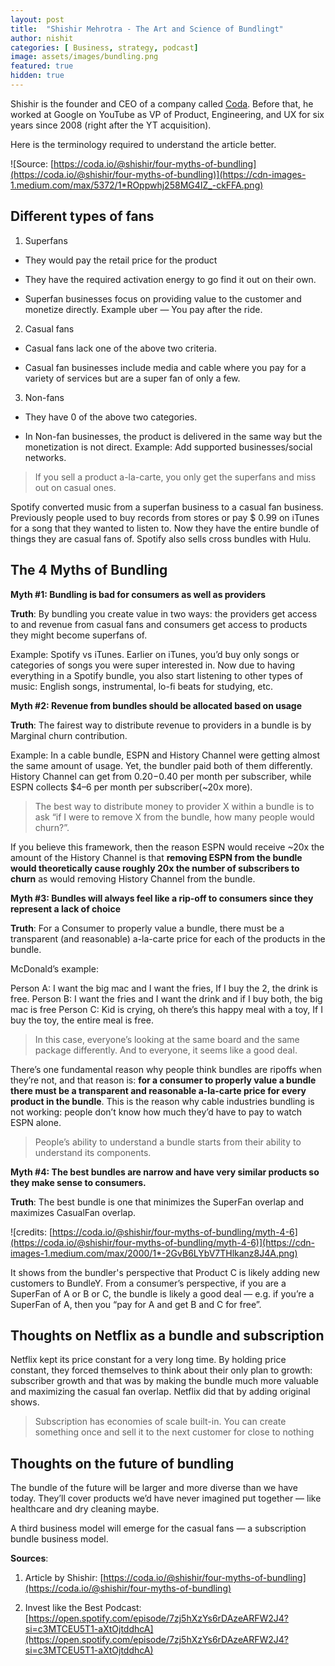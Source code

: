 ```yaml
---
layout: post
title:  "Shishir Mehrotra - The Art and Science of Bundlingt"
author: nishit
categories: [ Business, strategy, podcast]
image: assets/images/bundling.png
featured: true
hidden: true
---
```





Shishir is the founder and CEO of a company called [Coda](https://coda.io/). Before that, he worked at Google on YouTube as VP of Product, Engineering, and UX for six years since 2008 (right after the YT acquisition).

Here is the terminology required to understand the article better.

![Source: [https://coda.io/@shishir/four-myths-of-bundling](https://coda.io/@shishir/four-myths-of-bundling)](https://cdn-images-1.medium.com/max/5372/1*ROppwhj258MG4IZ_-ckFFA.png)

## Different types of fans



 1. Superfans

* They would pay the retail price for the product

* They have the required activation energy to go find it out on their own.

* Superfan businesses focus on providing value to the customer and monetize directly. Example uber — You pay after the ride.

2. Casual fans

* Casual fans lack one of the above two criteria. 

* Casual fan businesses include media and cable where you pay for a variety of services but are a super fan of only a few.

3. Non-fans

* They have 0 of the above two categories.

* In Non-fan businesses, the product is delivered in the same way but the monetization is not direct. Example: Add supported businesses/social networks.
>  If you sell a product a-la-carte, you only get the superfans and miss out on casual ones.

Spotify converted music from a superfan business to a casual fan business. Previously people used to buy records from stores or pay $ 0.99 on iTunes for a song that they wanted to listen to. Now they have the entire bundle of things they are casual fans of. Spotify also sells cross bundles with Hulu.

## **The 4 Myths of Bundling**



**Myth #1: Bundling is bad for consumers as well as providers**

**Truth**: By bundling you create value in two ways: the providers get access to and revenue from casual fans and consumers get access to products they might become superfans of.

Example: Spotify vs iTunes. Earlier on iTunes, you’d buy only songs or categories of songs you were super interested in. Now due to having everything in a Spotify bundle, you also start listening to other types of music: English songs, instrumental, lo-fi beats for studying, etc.

**Myth #2: Revenue from bundles should be allocated based on usage**

**Truth**: The fairest way to distribute revenue to providers in a bundle is by Marginal churn contribution.

Example: In a cable bundle, ESPN and History Channel were getting almost the same amount of usage. Yet, the bundler paid both of them differently. History Channel can get from $0.20-$0.40 per month per subscriber, while ESPN collects $4–6 per month per subscriber(~20x more).
>  The best way to distribute money to provider X within a bundle is to ask “if I were to remove X from the bundle, how many people would churn?”.

If you believe this framework, then the reason ESPN would receive ~20x the amount of the History Channel is that **removing ESPN from the bundle would theoretically cause roughly 20x the number of subscribers to churn** as would removing History Channel from the bundle.

**Myth #3: Bundles will always feel like a rip-off to consumers since they represent a lack of choice**

**Truth**: For a Consumer to properly value a bundle, there must be a transparent (and reasonable) a-la-carte price for each of the products in the bundle.

McDonald’s example:

Person A: I want the big mac and I want the fries, If I buy the 2, the drink is free. 
Person B: I want the fries and I want the drink and if I buy both, the big mac is free
Person C: Kid is crying, oh there’s this happy meal with a toy, If I buy the toy, the entire meal is free.
>  In this case, everyone’s looking at the same board and the same package differently. And to everyone, it seems like a good deal.

There’s one fundamental reason why people think bundles are ripoffs when they’re not, and that reason is: **for a consumer to properly value a bundle there must be a transparent and reasonable a-la-carte price for every product in the bundle**. This is the reason why cable industries bundling is not working: people don’t know how much they’d have to pay to watch ESPN alone.
>  People’s ability to understand a bundle starts from their ability to understand its components.

**Myth #4: The best bundles are narrow and have very similar products so they make sense to consumers.**

**Truth**: The best bundle is one that minimizes the SuperFan overlap and maximizes CasualFan overlap.

![credits: [https://coda.io/@shishir/four-myths-of-bundling/myth-4-6](https://coda.io/@shishir/four-myths-of-bundling/myth-4-6)](https://cdn-images-1.medium.com/max/2000/1*-2GvB6LYbV7THlkanz8J4A.png)

It shows from the bundler's perspective that Product C is likely adding new customers to BundleY. From a consumer’s perspective, if you are a SuperFan of A or B or C, the bundle is likely a good deal — e.g. if you’re a SuperFan of A, then you “pay for A and get B and C for free”.

## **Thoughts on Netflix as a bundle and subscription**



Netflix kept its price constant for a very long time. By holding price constant, they forced themselves to think about their only plan to growth: subscriber growth and that was by making the bundle much more valuable and maximizing the casual fan overlap. Netflix did that by adding original shows.
>  Subscription has economies of scale built-in. You can create something once and sell it to the next customer for close to nothing

## Thoughts on the future of bundling



The bundle of the future will be larger and more diverse than we have today. They’ll cover products we’d have never imagined put together — like healthcare and dry cleaning maybe.

A third business model will emerge for the casual fans — a subscription bundle business model.

**Sources**:

 1. Article by Shishir: [https://coda.io/@shishir/four-myths-of-bundling](https://coda.io/@shishir/four-myths-of-bundling)

 2. Invest like the Best Podcast: [https://open.spotify.com/episode/7zj5hXzYs6rDAzeARFW2J4?si=c3MTCEU5T1-aXtOjtddhcA](https://open.spotify.com/episode/7zj5hXzYs6rDAzeARFW2J4?si=c3MTCEU5T1-aXtOjtddhcA)
